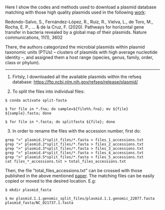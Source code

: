 Here I show the codes and methods used to download a plasmid database matching with those high quality plasmids used in the following [work](https://www.nature.com/articles/s41467-020-17278-2):

Redondo-Salvo, S., Fernández-López, R., Ruiz, R., Vielva, L., de Toro, M., Rocha, E. P., ... & de la Cruz, F. (2020). Pathways for horizontal gene transfer in bacteria revealed by a global map of their plasmids. Nature communications, 11(1), 3602

There, the authors categorized the microbial plasmids within plasmid taxonomic units (PTUs) – clusters of plasmids with high average nucleotide identity –, and assigned them a host range (species, genus, family, order, class or phylum). 

---------
1. Firtsly, I downloaded all the available plasmids within the refseq database: https://ftp.ncbi.nlm.nih.gov/refseq/release/plasmid/

2. To split the files into individual files:
~~~
$ conda activate split-fasta
~~~
~~~
$ for file in *.fna; do sample=${file%%.fna}; mv ${file}  ${sample}.fasta; done
~~~
~~~
$ for file in *.fasta; do splitfasta ${file}; done
~~~

3. In order to rename the files with the accession number, first do:
~~~
grep ">" plasmid.1*split_files/*.fasta > files_1_accessions.txt
grep ">" plasmid.2*split_files/*.fasta > files_2_accessions.txt
grep ">" plasmid.3*split_files/*.fasta > files_3_accessions.txt
grep ">" plasmid.4*split_files/*.fasta > files_4_accessions.txt
grep ">" plasmid.5*split_files/*.fasta > files_5_accessions.txt
cat files_*_accessions.txt > total_files_accessions.txt
~~~

Then, the file "total_files_accessions.txt" can be crossed with those published in the above mentioned [paper](https://www.nature.com/articles/s41467-020-17278-2). The matching files can be easily copied or moved to the desired location. E.g:
~~~
$ mkdir plasmid_fasta
~~~
~~~
$ mv plasmid.1.1.genomic_split_files/plasmid.1.1.genomic_22077.fasta plasmid_fasta/NC_021737.1.fasta
~~~
